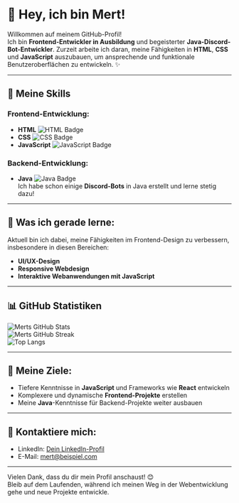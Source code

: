 # 👋 Hey, ich bin Mert!

Willkommen auf meinem GitHub-Profil!  
Ich bin **Frontend-Entwickler in Ausbildung** und begeisterter **Java-Discord-Bot-Entwickler**. Zurzeit arbeite ich daran, meine Fähigkeiten in **HTML**, **CSS** und **JavaScript** auszubauen, um ansprechende und funktionale Benutzeroberflächen zu entwickeln. ✨

---

## 🔧 Meine Skills

### Frontend-Entwicklung:
- **HTML** ![HTML Badge](https://img.shields.io/badge/-HTML-E34F26?logo=html5&logoColor=white&style=flat)
- **CSS** ![CSS Badge](https://img.shields.io/badge/-CSS-1572B6?logo=css3&logoColor=white&style=flat)
- **JavaScript** ![JavaScript Badge](https://img.shields.io/badge/-JavaScript-F7DF1E?logo=javascript&logoColor=black&style=flat)

### Backend-Entwicklung:
- **Java** ![Java Badge](https://img.shields.io/badge/-Java-007396?logo=java&logoColor=white&style=flat)  
  Ich habe schon einige **Discord-Bots** in Java erstellt und lerne stetig dazu!

---

## 🚀 Was ich gerade lerne:
Aktuell bin ich dabei, meine Fähigkeiten im Frontend-Design zu verbessern, insbesondere in diesen Bereichen:
- **UI/UX-Design**
- **Responsive Webdesign**
- **Interaktive Webanwendungen mit JavaScript**

---

## 📊 GitHub Statistiken

![Merts GitHub Stats](https://github-readme-stats.vercel.app/api?username=dein-github-username&show_icons=true&theme=radical)  
![Merts GitHub Streak](https://streak-stats.demolab.com?user=dein-github-username&theme=radical&date_format=M%20j%5B%2C%20Y%5D)  
![Top Langs](https://github-readme-stats.vercel.app/api/top-langs/?username=dein-github-username&layout=compact&theme=radical)

---

## 🎯 Meine Ziele:
- Tiefere Kenntnisse in **JavaScript** und Frameworks wie **React** entwickeln
- Komplexere und dynamische **Frontend-Projekte** erstellen
- Meine **Java**-Kenntnisse für Backend-Projekte weiter ausbauen

---

## 🔗 Kontaktiere mich:

- LinkedIn: [Dein LinkedIn-Profil](#)
- E-Mail: [mert@beispiel.com](mailto:mert@beispiel.com)

---

Vielen Dank, dass du dir mein Profil anschaust! 😊  
Bleib auf dem Laufenden, während ich meinen Weg in der Webentwicklung gehe und neue Projekte entwickle.

